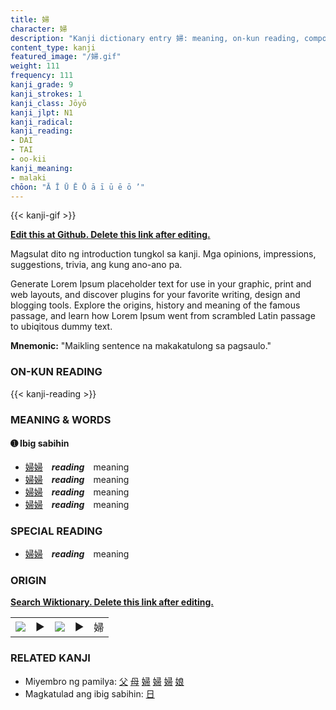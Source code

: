 ```yaml
---
title: 婦
character: 婦
description: "Kanji dictionary entry 婦: meaning, on-kun reading, compounds, origin, related kanji"
content_type: kanji
featured_image: "/婦.gif"
weight: 111
frequency: 111
kanji_grade: 9
kanji_strokes: 1
kanji_class: Jōyō
kanji_jlpt: N1
kanji_radical: 
kanji_reading: 
- DAI
- TAI
- oo-kii
kanji_meaning:
- malaki
chōon: "Ā Ī Ū Ē Ō ā ī ū ē ō ’"
---
```

[//]: # (Don't edit the line below. Kanji animated GIF code is automatically generated.)
{{< kanji-gif >}}

[//]: # (Edit below this line.)

**[Edit this at Github. Delete this link after editing.](https://github.com/tim0g/tim/tree/main/content/kanji/婦/index.md)**

Magsulat dito ng introduction tungkol sa kanji. Mga opinions, impressions, suggestions, trivia, ang kung ano-ano pa.

Generate Lorem Ipsum placeholder text for use in your graphic, print and web layouts, and discover plugins for your favorite writing, design and blogging tools. Explore the origins, history and meaning of the famous passage, and learn how Lorem Ipsum went from scrambled Latin passage to ubiqitous dummy text.
 
**Mnemonic:** "Maikling sentence na makakatulong sa pagsaulo."

### ON-KUN READING

[//]: # (Don't edit the line below. ON-KUN READING code is automatically generated.)
{{< kanji-reading >}}

### MEANING & WORDS

#### ➊ **Ibig sabihin**
  - [婦](../婦)[婦](../婦)　***reading***　meaning
  - [婦](../婦)[婦](../婦)　***reading***　meaning
  - [婦](../婦)[婦](../婦)　***reading***　meaning
  - [婦](../婦)[婦](../婦)　***reading***　meaning

### SPECIAL READING
  - [婦](../婦)[婦](../婦)　***reading***　meaning

### ORIGIN

**[Search Wiktionary. Delete this link after editing.](https://wiktionary.org/wiki/婦)**
<table class="kanji-table"><tr><td>
<img src="60px-婦-bronze.svg.png">
</td><td>▶</td><td>
<img src="60px-婦-oracle.svg.png">
</td><td>▶</td>
<td class="kanji-origin">婦</td>
</tr></table>

### RELATED KANJI
- Miyembro ng pamilya: [父](../父) [母](../母) [婦](../婦) [婦](../婦) [婦](../婦) [娘](../娘)
- Magkatulad ang ibig sabihin: [日](../日)
